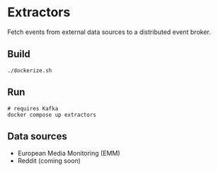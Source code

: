 # Extractors

Fetch events from external data sources to a distributed event broker. 

## Build

```shell
./dockerize.sh
```

## Run

```shell
# requires Kafka
docker compose up extractors
```

## Data sources

- European Media Monitoring (EMM)
- Reddit (coming soon)
